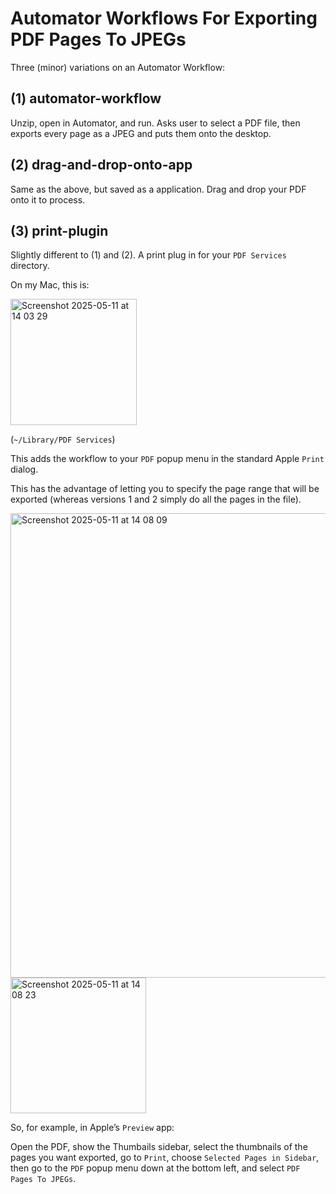# Automator Workflows For Exporting PDF Pages To JPEGs

Three (minor) variations on an Automator Workflow:

## (1) automator-workflow

Unzip, open in Automator, and run. Asks user to select a PDF file, then exports every page as a JPEG and puts them onto the desktop.

## (2) drag-and-drop-onto-app

Same as the above, but saved as a application. Drag and drop your PDF onto it to process.

## (3) print-plugin

Slightly different to (1) and (2). A print plug in for your `PDF Services` directory.

On my Mac, this is:

<img width="202" alt="Screenshot 2025-05-11 at 14 03 29" src="https://github.com/user-attachments/assets/2d476731-85a8-4d14-b6fa-25f2a58d9dff" />

(`~/Library/PDF Services`)

This adds the workflow to your `PDF` popup menu in the standard Apple `Print` dialog.

This has the advantage of letting you to specify the page range that will be exported (whereas versions 1 and 2 simply do all the pages in the file).

<img width="743" alt="Screenshot 2025-05-11 at 14 08 09" src="https://github.com/user-attachments/assets/0d23028e-747a-4385-b7b4-9f0b140094a9" />


<img width="217" alt="Screenshot 2025-05-11 at 14 08 23" src="https://github.com/user-attachments/assets/cc682c9e-8ead-4ee9-9f02-f36706c9353f" />


So, for example, in Apple’s `Preview` app:

Open the PDF, show the Thumbails sidebar, select the thumbnails of the pages you want exported, go to `Print`, choose `Selected Pages in Sidebar`, then go to the `PDF` popup menu down at the bottom left, and select `PDF Pages To JPEGs`.

